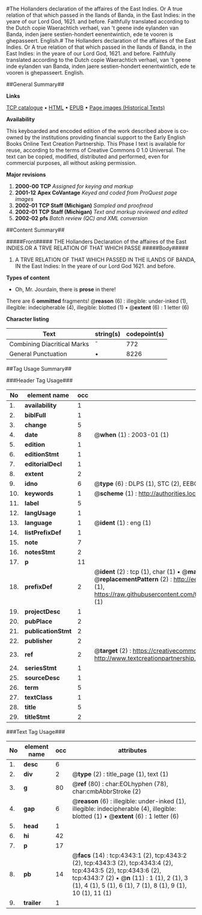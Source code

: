 #The Hollanders declaration of the affaires of the East Indies. Or A true relation of that which passed in the Ilands of Banda, in the East Indies: in the yeare of our Lord God, 1621. and before. Faithfully translated according to the Dutch copie Waerachtich verhael, van 't geene inde eylanden van Banda, inden jaere sestien-hondert eenentwintich, ede te vooren is ghepasseert. English.#
The Hollanders declaration of the affaires of the East Indies. Or A true relation of that which passed in the Ilands of Banda, in the East Indies: in the yeare of our Lord God, 1621. and before. Faithfully translated according to the Dutch copie
Waerachtich verhael, van 't geene inde eylanden van Banda, inden jaere sestien-hondert eenentwintich, ede te vooren is ghepasseert. English.

##General Summary##

**Links**

[TCP catalogue](http://www.ota.ox.ac.uk/tcp/)  • 
[HTML](http://tei.it.ox.ac.uk/tcp/Texts-HTML/free/A03/A03476.html)  • 
[EPUB](http://tei.it.ox.ac.uk/tcp/Texts-EPUB/free/A03/A03476.epub) • 
[Page images (Historical Texts)](https://data.historicaltexts.jisc.ac.uk/view?pubId=eebo-99839883e&pageId=eebo-99839883e-4343-1)

**Availability**

This keyboarded and encoded edition of the
	       work described above is co-owned by the institutions
	       providing financial support to the Early English Books
	       Online Text Creation Partnership. This Phase I text is
	       available for reuse, according to the terms of Creative
	       Commons 0 1.0 Universal. The text can be copied,
	       modified, distributed and performed, even for
	       commercial purposes, all without asking permission.

**Major revisions**

1. __2000-00__ __TCP__ *Assigned for keying and markup*
1. __2001-12__ __Apex CoVantage__ *Keyed and coded from ProQuest page images*
1. __2002-01__ __TCP Staff (Michigan)__ *Sampled and proofread*
1. __2002-01__ __TCP Staff (Michigan)__ *Text and markup reviewed and edited*
1. __2002-02__ __pfs__ *Batch review (QC) and XML conversion*

##Content Summary##

#####Front#####
THE Hollanders Declaration of the affaires of the East INDIES.OR A TRVE RELATION OF THAT WHICH PASSE
#####Body#####

1. A TRVE RELATION OF THAT WHICH PASSED IN THE ILANDS OF BANDA, IN the East Indies: In the yeare of our Lord God 1621. and before.

**Types of content**

  * Oh, Mr. Jourdain, there is **prose** in there!

There are 6 **ommitted** fragments! 
 @__reason__ (6) : illegible: under-inked (1), illegible: indecipherable (4), illegible: blotted (1)  •  @__extent__ (6) : 1 letter (6)

**Character listing**


|Text|string(s)|codepoint(s)|
|---|---|---|
|Combining             Diacritical Marks|̄|772|
|General Punctuation|•|8226|

##Tag Usage Summary##

###Header Tag Usage###

|No|element name|occ|attributes|
|---|---|---|---|
|1.|__availability__|1||
|2.|__biblFull__|1||
|3.|__change__|5||
|4.|__date__|8| @__when__ (1) : 2003-01 (1)|
|5.|__edition__|1||
|6.|__editionStmt__|1||
|7.|__editorialDecl__|1||
|8.|__extent__|2||
|9.|__idno__|6| @__type__ (6) : DLPS (1), STC (2), EEBO-CITATION (1), PROQUEST (1), VID (1)|
|10.|__keywords__|1| @__scheme__ (1) : http://authorities.loc.gov/ (1)|
|11.|__label__|5||
|12.|__langUsage__|1||
|13.|__language__|1| @__ident__ (1) : eng (1)|
|14.|__listPrefixDef__|1||
|15.|__note__|7||
|16.|__notesStmt__|2||
|17.|__p__|11||
|18.|__prefixDef__|2| @__ident__ (2) : tcp (1), char (1)  •  @__matchPattern__ (2) : ([0-9\-]+):([0-9IVX]+) (1), (.+) (1)  •  @__replacementPattern__ (2) : http://eebo.chadwyck.com/downloadtiff?vid=$1&page=$2 (1), https://raw.githubusercontent.com/textcreationpartnership/Texts/master/tcpchars.xml#$1 (1)|
|19.|__projectDesc__|1||
|20.|__pubPlace__|2||
|21.|__publicationStmt__|2||
|22.|__publisher__|2||
|23.|__ref__|2| @__target__ (2) : https://creativecommons.org/publicdomain/zero/1.0/ (1), http://www.textcreationpartnership.org/docs/. (1)|
|24.|__seriesStmt__|1||
|25.|__sourceDesc__|1||
|26.|__term__|5||
|27.|__textClass__|1||
|28.|__title__|5||
|29.|__titleStmt__|2||


###Text Tag Usage###

|No|element name|occ|attributes|
|---|---|---|---|
|1.|__desc__|6||
|2.|__div__|2| @__type__ (2) : title_page (1), text (1)|
|3.|__g__|80| @__ref__ (80) : char:EOLhyphen (78), char:cmbAbbrStroke (2)|
|4.|__gap__|6| @__reason__ (6) : illegible: under-inked (1), illegible: indecipherable (4), illegible: blotted (1)  •  @__extent__ (6) : 1 letter (6)|
|5.|__head__|1||
|6.|__hi__|42||
|7.|__p__|17||
|8.|__pb__|14| @__facs__ (14) : tcp:4343:1 (2), tcp:4343:2 (2), tcp:4343:3 (2), tcp:4343:4 (2), tcp:4343:5 (2), tcp:4343:6 (2), tcp:4343:7 (2)  •  @__n__ (11) : 1 (1), 2 (1), 3 (1), 4 (1), 5 (1), 6 (1), 7 (1), 8 (1), 9 (1), 10 (1), 11 (1)|
|9.|__trailer__|1||
